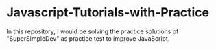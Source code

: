 # Javascript-Tutorials-with-Practice
In this repository, I would be solving the practice solutions of "SuperSimpleDev" as practice test to improve JavaScript.
